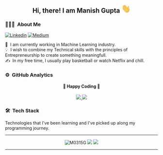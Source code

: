 <div align="center">
  <h2> 
    Hi, there! I am Manish Gupta <img src="https://github.com/M0315G/M0315G/blob/main/hi.gif" width="30px">
  </h2>
</div>

### 👨🏻‍💻 &nbsp;About Me

[![Linkedin](https://img.shields.io/badge/-LinkedIn-blue?style=flat&logo=Linkedin&logoColor=white&link=https://www.linkedin.com/in/jaybkim/)](https://www.linkedin.com/in/manish-gupta-p2000/)
[![Medium](https://img.shields.io/badge/-Medium-black?style=flat&logo=Medium&logoColor=white&link=https://medium.com/@manish15gupta03/)](https://medium.com/@manish15gupta03)

🔭 &nbsp;I am currently working in Machine Learning industry.\
💡 &nbsp;I wish to combine my Technical skills with the principles of Entrepreneurship to create something meaningfull.\
✍️ &nbsp;In my free time, I usually play basketball or watch Netflix and chill.

### ⚙️ &nbsp;GitHub Analytics

<div align="center">
  <h4> 
    🏃 Happy Coding 🏃 
  </h4>
</div>
<p align="center">
  <a href="https://github.com/M0315G">
    <img height="180em" src="https://github-readme-stats.vercel.app/api?username=M0315G&count_private=true&theme=algolia&hide_border=true&show_icons=true&include_all_commits=true"/>
    <img height="180em" src="https://github-readme-stats.vercel.app/api/top-langs/?username=M0315G&theme=algolia&hide_border=true&langs_count=9&layout=compact"/>
  </a>
</p>

### 🛠 &nbsp;Tech Stack

Technologies that I've been learning and I've picked up along my programming journey.



---

<p align="center">
  <img src="https://komarev.com/ghpvc/?username=M0315G" alt="M0315G" />
    <a href="https://github.com/M0315G/"><img src="https://img.shields.io/github/followers/M0315G?style=flat&color=red&label=GitHub%20Followers%20"/></a>
  <a href="https://github.com/M0315G/"><img src="https://img.shields.io/github/last-commit/M0315G/M0315G?style=flat&color=brightgreen&label=Last%20Updated%20"/></a>
</p>

---
